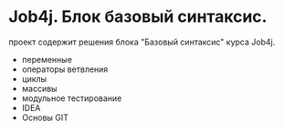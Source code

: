 # Job4j. Блок базовый синтаксис.
проект содержит решения блока "Базовый синтаксис" курса Job4j.
- переменные
- операторы ветвления
- циклы
- массивы
- модульное тестирование
- IDEA
- Основы GIT